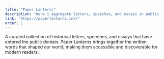 ```yaml
---
title: "Paper Lanterns"
description: "Here I aggregate letters, speeches, and essays in public domain."
link: "https://paperlanterns.ink/"
order: 1
---
```


A curated collection of historical letters, speeches, and essays that have entered the public domain. Paper Lanterns brings together the written words that shaped our world, making them accessible and discoverable for modern readers.